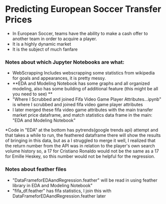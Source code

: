 # Predicting European Soccer Transfer Prices
* In European Soccer, teams have the ability to make a cash offer to another team in order to acquire a player.
* It is a highly dynamic market
* It is the subject of much fanfare


### Notes about which Jupyter Notebooks are what:
* WebScrapping Includes webscrapping some statistics from wikipedia for goals and appearances, it is pretty messy.
* **EDA and Modeling Notebook has some graphs and all organized modeling, also has some building of additional feature (this might be all you need to see) **
* "Where I Scrubbed and joined Fifa Video Game Player Attributes...ipynb" is where I scrubbed and joined fifa video game player attributes
* I later merged these fifa video game attributes with the main transfer market price dataframe, and match statistics data frame in the main: "EDA and Modeling Notebook"

*Code in "EDA" at the bottom has pytrends(google trends api) attempt and that takes a while to run, the feathered dataframe there will show the results of bringing in this data, but as a I struggled to merge it well, I realized that the return number from the API was in relation to the player's own search volume history so, a 17 for Cristiano Ronaldo would not be the same as a 17 for Emille Heskey, so this number would not be helpful for the regression.

### Notes about feather files
* "DataFrameforEDAandRegression.feather" will be read in using feather library in EDA and Modeling Notebook"
* "fifa_df.feather" has fifa statistics, I join this with DataFrameforEDAandRegression.feather later


